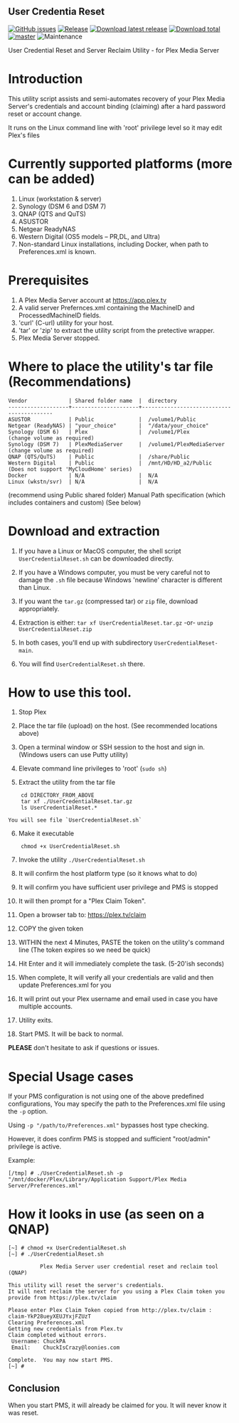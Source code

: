 ## User Credentia Reset

[![GitHub issues](https://img.shields.io/github/issues/ChuckPa/UserCredentialReset.svg?style=flat)](https://github.com/ChuckPa/UserCredentialReset/issues)
[![Release](https://img.shields.io/github/release/ChuckPa/UserCredentialReset.svg?style=flat)](https://github.com/ChuckPa/UserCredentialReset/releases/latest)
[![Download latest release](https://img.shields.io/github/downloads/ChuckPa/UserCredentialReset/latest/total.svg)](https://github.com/ChuckPa/UserCredentialReset/releases/latest)
[![Download total](https://img.shields.io/github/downloads/ChuckPa/UserCredentialReset/total.svg)](https://github.com/ChuckPa/PlexDBRepair/releases)
[![master](https://img.shields.io/badge/master-stable-green.svg?maxAge=2592000)]('')
![Maintenance](https://img.shields.io/badge/Maintained-Yes-green.svg)


User Credential Reset and Server Reclaim Utility
                - for Plex Media Server


# Introduction

This utility script assists and semi-automates recovery of your Plex Media Server's credentials and account binding (claiming)
after a hard password reset or account change.

It runs on the Linux command line with 'root' privilege level so it may edit Plex's files


# Currently supported platforms (more can be added)

1. Linux (workstation & server)
2. Synology (DSM 6 and DSM 7)
3. QNAP (QTS and QuTS)
4. ASUSTOR
5. Netgear ReadyNAS
6. Western Digital (OS5 models – PR,DL, and Ultra)
7. Non-standard Linux installations, including Docker, when path to Preferences.xml is known.

# Prerequisites

1. A Plex Media Server account at https://app.plex.tv
2. A valid server Prefernces.xml containing the MachineID and ProcessedMachineID fields.
3. 'curl'  (C-url) utility for your host.
4. 'tar' or 'zip' to extract the utility script from the pretective wrapper.
5. Plex Media Server stopped.

# Where to place the utility's tar file (Recommendations)
```
Vendor             | Shared folder name  |  directory
-------------------+---------------------+------------------------------------------
ASUSTOR            | Public              |  /volume1/Public
Netgear (ReadyNAS) | "your_choice"       |  "/data/your_choice"
Synology (DSM 6)   | Plex                |  /volume1/Plex             (change volume as required)
Synology (DSM 7)   | PlexMediaServer     |  /volume1/PlexMediaServer  (change volume as required)
QNAP (QTS/QuTS)    | Public              |  /share/Public
Western Digital    | Public              |  /mnt/HD/HD_a2/Public      (Does not support 'MyCloudHome' series)
Docker             | N/A                 |  N/A
Linux (wkstn/svr)  | N/A                 |  N/A
```

(recommend using Public shared folder)
Manual Path specification (which includes containers and custom) (See below)

# Download and extraction

1.  If you have a Linux or MacOS computer,  the shell script `UserCredentialReset.sh` can be downloaded directly.
2.  If you have a Windows computer,  you must be very careful not to damage the `.sh` file because Windows 'newline' character is different than Linux.
3.  If you want the `tar.gz` (compressed tar) or `zip` file,  download appropriately.
4.  Extraction is either:
        `tar xf UserCredentialReset.tar.gz`
    -or-
        `unzip UserCredentialReset.zip`

5.  In both cases,  you'll end up with subdirectory `UserCredentialReset-main`.
6.  You will find `UserCredentialReset.sh` there.





# How to use this tool.

1.   Stop Plex

2.  Place the tar file (upload) on the host.  (See recommended locations above)

3.  Open a terminal window or SSH session to the host and sign in.
    (Windows users can use Putty utility)

4.  Elevate command line privileges to 'root'  (`sudo sh`)

5.  Extract the utility from the tar file
```
    cd DIRECTORY_FROM_ABOVE
    tar xf ./UserCredentialReset.tar.gz
    ls UserCredentialReset.*
```
    You will see file `UserCredentialReset.sh`

6.  Make it executable
```
    chmod +x UserCredentialReset.sh
```
7.  Invoke the utility  `./UserCredentialReset.sh`

8.  It will confirm the host platform type (so it knows what to do)

9.  It will confirm you have sufficient user privilege and PMS is stopped

10.  It will then prompt for a "Plex Claim Token".

11.  Open a browser tab to:    https://plex.tv/claim

12.  COPY the given token

13.  WITHIN the next 4 Minutes,     PASTE the token on the utility's command line
    (The token expires so we need be quick)

14.  Hit Enter and it will immediately complete the task. (5-20'ish seconds)

15.  When complete,  It will verify all your credentials are valid and then update Preferences.xml for you

16.  It will print out your Plex username and email used in case you have multiple accounts.

17.  Utility exits.

18.  Start PMS.  It will be back to normal.


**PLEASE** don't hesitate to ask if questions or issues.


# Special Usage cases

  If your PMS configuration is not using one of the above predefined configurations,
  You may specify the path to the Preferences.xml file using the `-p` option.

  Using `-p "/path/to/Preferences.xml"` bypasses host type checking.

  However, it does confirm PMS is stopped and sufficient "root/admin" privilege is active.

  Example:
  ```
  [/tmp] # ./UserCredentialReset.sh -p "/mnt/docker/Plex/Library/Application Support/Plex Media Server/Preferences.xml"
  ```


# How it looks in use  (as seen on a QNAP)

```
[~] # chmod +x UserCredentialReset.sh
[~] # ./UserCredentialReset.sh

          Plex Media Server user credential reset and reclaim tool (QNAP)

This utility will reset the server's credentials.
It will next reclaim the server for you using a Plex Claim token you provide from https://plex.tv/claim

Please enter Plex Claim Token copied from http://plex.tv/claim : claim-YkP28ueyXEUJYxjFZUzT
Clearing Preferences.xml
Getting new credentials from Plex.tv
Claim completed without errors.
 Username: ChuckPA
 Email:    ChuckIsCrazy@loonies.com

Complete.  You may now start PMS.
[~] #
```

## Conclusion

When you start PMS,  it will already be claimed for you.
It will never know it was reset.
